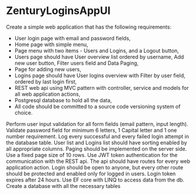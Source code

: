 # ZenturyLoginsAppUI

Create a simple web application that has the following requirements:
- User login page with email and password fields,
- Home page with simple menu,
- Page menu with two items - Users and Logins, and a Logout button,
- Users page should have User overview list ordered by username, Add new user
button, Filter users field and Data Paging,
- Page for adding new users,
- Logins page should have User logins overview with Filter by user field, ordered by
last login first,
- REST web api using MVC pattern with controller, service and models for all web
application actions,
- Postgresql database to hold all the data,
- All code should be committed to a source code versioning system of choice.

  
Perform user input validation for all form fields (email pattern, input length). Validate
password field for minimum 6 letters, 1 Capital letter and 1 one number requirement.
Log every successful and every failed login attempt in the database table.
User list and Logins list should have sorting enabled by all appropriate columns. Paging
should be implemented on the server side. Use a fixed page size of 10 rows.
Use JWT token authentication for the communication with the REST api. The api should
have routes for every web application action. Login should be open to anyone, but every
other route should be protected and enabled only for logged in users. Login token expires
after 24 hours.
Use EF core with LINQ to access data from the db. Create a database with all the necessary
tables

